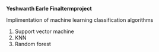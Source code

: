 **Yeshwanth Earle Finaltermproject**

Implimentation of machine learning classification algorithms
1. Support vector machine
2. KNN
3. Random forest
